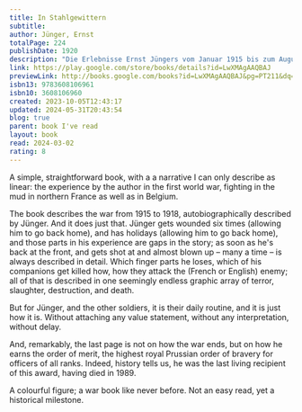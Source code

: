 ```yaml
---
title: In Stahlgewittern
subtitle: 
author: Jünger, Ernst
totalPage: 224
publishDate: 1920
description: "Die Erlebnisse Ernst Jüngers vom Januar 1915 bis zum August 1918 an der Westfront spiegeln sich in den »Stahlgewittern« wieder: vom Grabenkrieg in der Champagne und der Schlacht bei Cambrai bis hin zu den Stoßtruppunternehmen in Flandern und zuletzt der Verleihung des Ordens Pour le mérite nach seiner Verwundung. »›In Stahlgewittern‹ machte ihn zum Helden einer Generation junger Offiziere, die alles gegeben hatten und am Ende bestenfalls das Eiserne Kreuz davontrugen. Gide pries es als ›das schönste Kriegsbuch, das ich je las.‹ Tatsächlich ähnelt es keinem anderen Buch der damaligen Zeit – keine Spur von den pastoralen Meditationen eines Siegfried Sassoon oder Edmund Blunden, kein Anflug von Feigheit wie bei Hemingway, kein Masochismus wie bei T. E. Lawrence und kein Mitleid wie bei Remarque.« Bruce Chatwin"
link: https://play.google.com/store/books/details?id=LwXMAgAAQBAJ
previewLink: http://books.google.com/books?id=LwXMAgAAQBAJ&pg=PT211&dq=stahlgewitter&hl=&as_pt=BOOKS&cd=8&source=gbs_api
isbn13: 9783608106961
isbn10: 3608106960
created: 2023-10-05T12:43:17
updated: 2024-05-31T20:43:54
blog: true
parent: book I've read
layout: book
read: 2024-03-02
rating: 8
---
```

  
A simple, straightforward book, with a a narrative I can only describe as linear: the experience by the author in the first world war, fighting in the mud in northern France as well as in Belgium.  
  
The book describes the war from 1915 to 1918, autobiographically described by Jünger. And it does just that. Jünger gets wounded six times (allowing him to go back home), and has holidays (allowing him to go back home), and those parts in his experience are gaps in the story; as soon as he's back at the front, and gets shot at and almost blown up – many a time – is always described in detail. Which finger parts he loses, which of his companions get killed how, how they attack the (French or English) enemy; all of that is described in one seemingly endless graphic array of terror, slaughter, destruction, and death.  
  
But for Jünger, and the other soldiers, it is their daily routine, and it is just how it is. Without attaching any value statement, without any interpretation, without delay.  
  
And, remarkably, the last page is not on how the war ends, but on how he earns the order of merit, the highest royal Prussian order of bravery for officers of all ranks. Indeed, history tells us, he was the last living recipient of this award, having died in 1989.  
  
A colourful figure; a war book like never before. Not an easy read, yet a historical milestone.